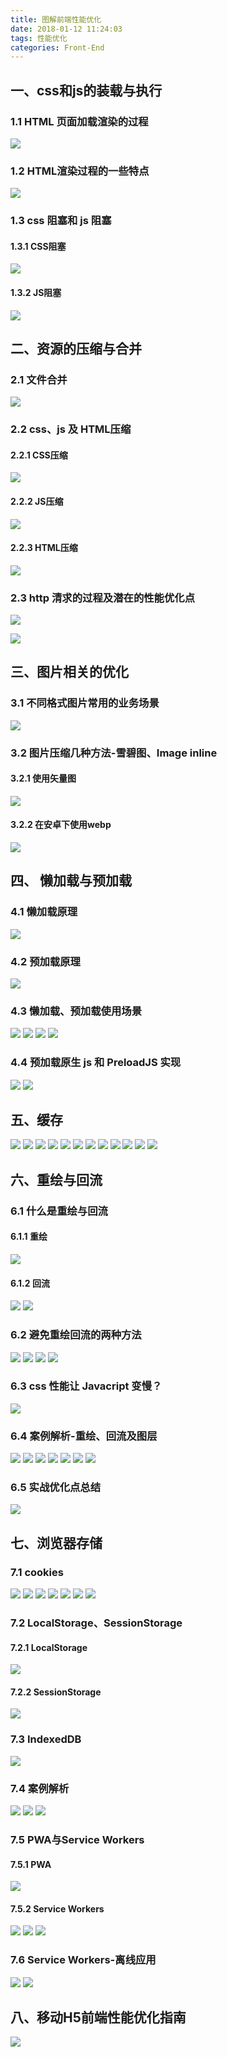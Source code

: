 ```yaml
---
title: 图解前端性能优化
date: 2018-01-12 11:24:03
tags: 性能优化
categories: Front-End
---
```


## 一、css和js的装载与执行

### 1.1 HTML 页面加载渲染的过程

![](https://poetries1.gitee.io/img-repo/2019/10/119.png)

### 1.2 HTML渲染过程的一些特点

![](https://poetries1.gitee.io/img-repo/2019/10/120.png)


### 1.3 css 阻塞和 js 阻塞

#### 1.3.1 CSS阻塞

![](https://poetries1.gitee.io/img-repo/2019/10/121.png)

#### 1.3.2 JS阻塞

![](https://poetries1.gitee.io/img-repo/2019/10/122.png)

## 二、资源的压缩与合并

### 2.1 文件合并

![](https://poetries1.gitee.io/img-repo/2019/10/123.png)


### 2.2 css、js 及 HTML压缩

#### 2.2.1 CSS压缩

![](https://poetries1.gitee.io/img-repo/2019/10/124.png)

#### 2.2.2 JS压缩

![](https://poetries1.gitee.io/img-repo/2019/10/125.png)

#### 2.2.3 HTML压缩

![](https://poetries1.gitee.io/img-repo/2019/10/126.png)

### 2.3 http 清求的过程及潜在的性能优化点


![](https://poetries1.gitee.io/img-repo/2019/10/127.png)

![](https://poetries1.gitee.io/img-repo/2019/10/128.png)

## 三、图片相关的优化

### 3.1 不同格式图片常用的业务场景

![](https://poetries1.gitee.io/img-repo/2019/10/129.png)

### 3.2 图片压缩几种方法-雪碧图、Image inline

#### 3.2.1 使用矢量图

![](https://poetries1.gitee.io/img-repo/2019/10/130.png)

#### 3.2.2 在安卓下使用webp

![](https://poetries1.gitee.io/img-repo/2019/10/131.png)

## 四、 懒加载与预加载

### 4.1 懒加载原理

![](https://poetries1.gitee.io/img-repo/2019/10/132.png)


### 4.2 预加载原理

![](https://poetries1.gitee.io/img-repo/2019/10/133.png)

### 4.3 懒加载、预加载使用场景

![](https://poetries1.gitee.io/img-repo/2019/10/134.png)
![](https://poetries1.gitee.io/img-repo/2019/10/135.png)
![](https://poetries1.gitee.io/img-repo/2019/10/136.png)
![](https://poetries1.gitee.io/img-repo/2019/10/137.png)

### 4.4 预加载原生 js 和 PreloadJS 实现

![](https://poetries1.gitee.io/img-repo/2019/10/138.png)
![](https://poetries1.gitee.io/img-repo/2019/10/139.png)


## 五、缓存

![](https://poetries1.gitee.io/img-repo/2019/10/140.png)
![](https://poetries1.gitee.io/img-repo/2019/10/141.png)
![](https://poetries1.gitee.io/img-repo/2019/10/142.png)
![](https://poetries1.gitee.io/img-repo/2019/10/143.png)
![](https://poetries1.gitee.io/img-repo/2019/10/144.png)
![](https://poetries1.gitee.io/img-repo/2019/10/145.png)
![](https://poetries1.gitee.io/img-repo/2019/10/146.png)
![](https://poetries1.gitee.io/img-repo/2019/10/147.png)
![](https://poetries1.gitee.io/img-repo/2019/10/148.png)
![](https://poetries1.gitee.io/img-repo/2019/10/149.png)
![](https://poetries1.gitee.io/img-repo/2019/10/150.png)
![](https://poetries1.gitee.io/img-repo/2019/10/151.png)


## 六、重绘与回流

### 6.1 什么是重绘与回流

#### 6.1.1 重绘

![](https://poetries1.gitee.io/img-repo/2019/10/152.png)

#### 6.1.2 回流

![](https://poetries1.gitee.io/img-repo/2019/10/153.png)
![](https://poetries1.gitee.io/img-repo/2019/10/154.png)

### 6.2 避免重绘回流的两种方法

![](https://poetries1.gitee.io/img-repo/2019/10/155.png)
![](https://poetries1.gitee.io/img-repo/2019/10/156.png)
![](https://poetries1.gitee.io/img-repo/2019/10/157.png)
![](https://poetries1.gitee.io/img-repo/2019/10/158.png)

### 6.3 css 性能让 Javacript 变慢？

![](https://poetries1.gitee.io/img-repo/2019/10/159.png)


### 6.4 案例解析-重绘、回流及图层

![](https://poetries1.gitee.io/img-repo/2019/10/160.png)
![](https://poetries1.gitee.io/img-repo/2019/10/161.png)
![](https://poetries1.gitee.io/img-repo/2019/10/162.png)
![](https://poetries1.gitee.io/img-repo/2019/10/163.png)
![](https://poetries1.gitee.io/img-repo/2019/10/164.png)
![](https://poetries1.gitee.io/img-repo/2019/10/165.png)
![](https://poetries1.gitee.io/img-repo/2019/10/166.png)

### 6.5 实战优化点总结

![](https://poetries1.gitee.io/img-repo/2019/10/167.png)

## 七、浏览器存储

### 7.1 cookies

![](https://poetries1.gitee.io/img-repo/2019/10/168.png)
![](https://poetries1.gitee.io/img-repo/2019/10/169.png)
![](https://poetries1.gitee.io/img-repo/2019/10/170.png)
![](https://poetries1.gitee.io/img-repo/2019/10/171.png)
![](https://poetries1.gitee.io/img-repo/2019/10/172.png)
![](https://poetries1.gitee.io/img-repo/2019/10/173.png)
![](https://poetries1.gitee.io/img-repo/2019/10/174.png)

### 7.2 LocalStorage、SessionStorage

#### 7.2.1 LocalStorage

![](https://poetries1.gitee.io/img-repo/2019/10/175.png)

#### 7.2.2 SessionStorage

![](https://poetries1.gitee.io/img-repo/2019/10/176.png)

### 7.3 IndexedDB

![](https://poetries1.gitee.io/img-repo/2019/10/177.png)

### 7.4 案例解析

![](https://poetries1.gitee.io/img-repo/2019/10/178.png)
![](https://poetries1.gitee.io/img-repo/2019/10/179.png)
![](https://poetries1.gitee.io/img-repo/2019/10/180.png)

### 7.5 PWA与Service Workers

#### 7.5.1 PWA

![](https://poetries1.gitee.io/img-repo/2019/10/181.png)

#### 7.5.2 Service Workers

![](https://poetries1.gitee.io/img-repo/2019/10/182.png)
![](https://poetries1.gitee.io/img-repo/2019/10/183.png)
![](https://poetries1.gitee.io/img-repo/2019/10/184.png)


### 7.6 Service Workers-离线应用

![](https://poetries1.gitee.io/img-repo/2019/10/185.png)
![](https://poetries1.gitee.io/img-repo/2019/10/186.png)


## 八、移动H5前端性能优化指南

![](https://camo.githubusercontent.com/db045941b5adebe26eae1202b9286fe8c39e5fa2/687474703a2f2f75706c6f61642d696d616765732e6a69616e7368752e696f2f75706c6f61645f696d616765732f3934383631342d313735326635633839393363633161302e6a7065673f696d6167654d6f6772322f6175746f2d6f7269656e742f7374726970253743696d61676556696577322f322f772f31323430)
